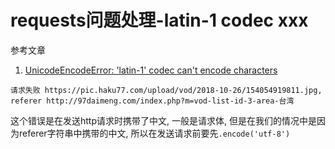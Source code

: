 # requests问题处理-latin-1 codec xxx

参考文章

1. [UnicodeEncodeError: 'latin-1' codec can't encode characters](https://github.com/kennethreitz/requests/issues/1822)

```
请求失败 https://pic.haku77.com/upload/vod/2018-10-26/154054919811.jpg, referer http://97daimeng.com/index.php?m=vod-list-id-3-area-台湾
```

这个错误是在发送http请求时携带了中文, 一般是请求体, 但是在我们的情况中是因为referer字符串中携带的中文, 所以在发送请求前要先`.encode('utf-8')`